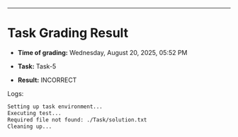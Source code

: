 
---
# Task Grading Result

- **Time of grading:** Wednesday, August 20, 2025, 05:52 PM

- **Task:** Task-5

- **Result:** INCORRECT


Logs:
```bash
Setting up task environment...
Executing test...
Required file not found: ./Task/solution.txt
Cleaning up...
```
